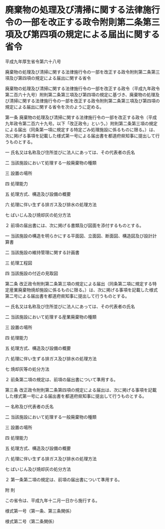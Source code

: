 # 廃棄物の処理及び清掃に関する法律施行令の一部を改正する政令附則第二条第三項及び第四項の規定による届出に関する省令

平成九年厚生省令第六十八号

廃棄物の処理及び清掃に関する法律施行令の一部を改正する政令附則第二条第三項及び第四項の規定による届出に関する省令

廃棄物の処理及び清掃に関する法律施行令の一部を改正する政令（平成九年政令第二百六十九号）附則第二条第三項及び第四項の規定に基づき、廃棄物の処理及び清掃に関する法律施行令の一部を改正する政令附則第二条第三項及び第四項の規定による届出に関する省令を次のように定める。

第一条 廃棄物の処理及び清掃に関する法律施行令の一部を改正する政令（平成九年政令第二百六十九号。以下「改正政令」という。）附則第二条第三項の規定による届出（同条第一項に規定する特定ごみ処理施設に係るものに限る。）は、次に掲げる事項を記載した様式第一号による届出書を都道府県知事に提出して行うものとする。

一 氏名又は名称及び住所並びに法人にあっては、その代表者の氏名

二 当該施設において処理する一般廃棄物の種類

三 設置の場所

四 処理能力

五 処理方式、構造及び設備の概要

六 処理に伴い生ずる排ガス及び排水の処理方法

七 ばいじん及び焼却灰の処分方法

２ 前項の届出書には、次に掲げる書類及び図面を添付するものとする。

一 当該施設の構造を明らかにする平面図、立面図、断面図、構造図及び設計計算書

二 当該施設の維持管理に関する計画書

三 処理工程図

四 当該施設の付近の見取図

第二条 改正政令附則第二条第三項の規定による届出（同条第二項に規定する特定産業廃棄物焼却施設に係るものに限る。）は、次に掲げる事項を記載した様式第二号による届出書を都道府県知事に提出して行うものとする。

一 氏名又は名称及び住所並びに法人にあっては、その代表者の氏名

二 当該施設において処理する産業廃棄物の種類

三 設置の場所

四 処理能力

五 処理方式、構造及び設備の概要

六 処理に伴い生ずる排ガス及び排水の処理方法

七 焼却灰等の処分方法

２ 前条第二項の規定は、前項の届出書について準用する。

第三条 改正政令附則第二条第四項の規定による届出は、次に掲げる事項を記載した様式第一号による届出書を都道府県知事に提出して行うものとする。

一 名称及び代表者の氏名

二 当該施設において処理する一般廃棄物の種類

三 設置の場所

四 処理能力

五 処理方式、構造及び設備の概要

六 処理に伴い生ずる排ガス及び排水の処理方法

七 ばいじん及び焼却灰の処分方法

２ 第一条第二項の規定は、前項の届出書について準用する。

附 則

この省令は、平成九年十二月一日から施行する。

様式第一号（第一条、第三条関係）

[](/./pict/H09F03601000068-001.pdf)

様式第二号（第二条関係）

[](/./pict/H09F03601000068-002.pdf)
